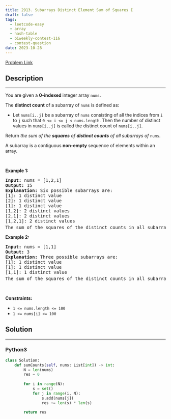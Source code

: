 ```yaml
---
title: 2913. Subarrays Distinct Element Sum of Squares I
draft: false
tags: 
  - leetcode-easy
  - array
  - hash-table
  - biweekly-contest-116
  - contest-question
date: 2023-10-28
---
```


[Problem Link](https://leetcode.com/problems/subarrays-distinct-element-sum-of-squares-i/)

## Description

---
<p>You are given a <strong>0-indexed </strong>integer array <code>nums</code>.</p>

<p>The <strong>distinct count</strong> of a subarray of <code>nums</code> is defined as:</p>

<ul>
	<li>Let <code>nums[i..j]</code> be a subarray of <code>nums</code> consisting of all the indices from <code>i</code> to <code>j</code> such that <code>0 &lt;= i &lt;= j &lt; nums.length</code>. Then the number of distinct values in <code>nums[i..j]</code> is called the distinct count of <code>nums[i..j]</code>.</li>
</ul>

<p>Return <em>the sum of the <strong>squares</strong> of <strong>distinct counts</strong> of all subarrays of </em><code>nums</code>.</p>

<p>A subarray is a contiguous <strong>non-empty</strong> sequence of elements within an array.</p>

<p>&nbsp;</p>
<p><strong class="example">Example 1:</strong></p>

<pre>
<strong>Input:</strong> nums = [1,2,1]
<strong>Output:</strong> 15
<strong>Explanation:</strong> Six possible subarrays are:
[1]: 1 distinct value
[2]: 1 distinct value
[1]: 1 distinct value
[1,2]: 2 distinct values
[2,1]: 2 distinct values
[1,2,1]: 2 distinct values
The sum of the squares of the distinct counts in all subarrays is equal to 1<sup>2</sup> + 1<sup>2</sup> + 1<sup>2</sup> + 2<sup>2</sup> + 2<sup>2</sup> + 2<sup>2</sup> = 15.
</pre>

<p><strong class="example">Example 2:</strong></p>

<pre>
<strong>Input:</strong> nums = [1,1]
<strong>Output:</strong> 3
<strong>Explanation:</strong> Three possible subarrays are:
[1]: 1 distinct value
[1]: 1 distinct value
[1,1]: 1 distinct value
The sum of the squares of the distinct counts in all subarrays is equal to 1<sup>2</sup> + 1<sup>2</sup> + 1<sup>2</sup> = 3.</pre>

<p>&nbsp;</p>
<p><strong>Constraints:</strong></p>

<ul>
	<li><code>1 &lt;= nums.length &lt;= 100</code></li>
	<li><code>1 &lt;= nums[i] &lt;= 100</code></li>
</ul>


## Solution

---
### Python3
``` py title='subarrays-distinct-element-sum-of-squares-i'
class Solution:
    def sumCounts(self, nums: List[int]) -> int:
        N = len(nums)
        res = 0
        
        for i in range(N):
            s = set()
            for j in range(i, N):
                s.add(nums[j])
                res += len(s) * len(s)
        
        return res
```

